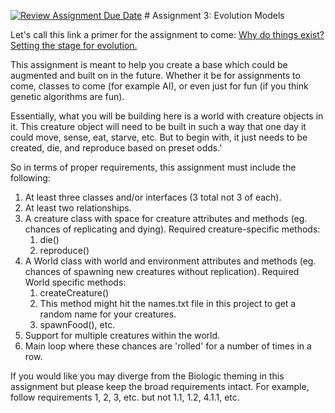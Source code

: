 [![Review Assignment Due Date](https://classroom.github.com/assets/deadline-readme-button-24ddc0f5d75046c5622901739e7c5dd533143b0c8e959d652212380cedb1ea36.svg)](https://classroom.github.com/a/2uirgMXk)
﻿# Assignment 3: Evolution Models

Let's call this link a primer for the assignment to come:
  [Why do things exist? Setting the stage for evolution.](https://www.youtube.com/watch?v=oDvzbBRiNlA)
  
This assignment is meant to help you create a base which could be augmented and built on in the future. Whether it be for assignments to come, classes to come (for example AI), or even just for fun (if you think genetic algorithms are fun). 

Essentially, what you will be building here is a world with creature objects in it. This creature object will need to be built in such a way that one day it could move, sense, eat, starve, etc. But to begin with, it just needs to be created, die, and reproduce based on preset odds.'

So in terms of proper requirements, this assignment must include the following:
  1. At least three classes and/or interfaces (3 total not 3 of each). 
  2. At least two relationships.
  3. A creature class with space for creature attributes and methods (eg. chances of replicating and dying).
    Required creature-specific methods:
      1. die()
      2. reproduce()
  4. A World class with world and environment attributes and methods (eg. chances of spawning new creatures without replication).
    Required World specific methods:
      1. createCreature()
        1. This method might hit the names.txt file in this project to get a random name for your creatures.
      2. spawnFood(), etc.
  6. Support for multiple creatures within the world.
  7. Main loop where these chances are 'rolled' for a number of times in a row.

If you would like you may diverge from the Biologic theming in this assignment but please keep the broad requirements intact. For example, follow requirements 1, 2, 3, etc. but not 1.1, 1.2, 4.1.1, etc.
